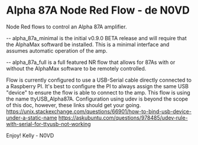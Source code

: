 # Alpha 87A Node Red Flow - de N0VD
Node Red flows to control an Alpha 87A amplifier.

-- alpha_87a_minimal is the initial v0.9.0 BETA release and will require that the AlphaMax softward be installed.  This is a minimal interface and assumes automatic operation of the amp.

-- alpha_87a_full is a full featured NR flow that allows for 87As with or without the AlphaMax software to be remotely controlled.

Flow is currently configured to use a USB-Serial cable directly connected to a Raspberry PI. It's best to configure the PI to always assign the same USB "device" to ensure the flow is able to connect to the amp. This flow is using the name ttyUSB_Alpha87A. Configuration using udev is beyond the scope of this doc, however, these links should get your going. 
  https://unix.stackexchange.com/questions/66901/how-to-bind-usb-device-under-a-static-name
  https://askubuntu.com/questions/978485/udev-rule-with-serial-for-ttyusb-not-working

Enjoy!
Kelly - N0VD       


